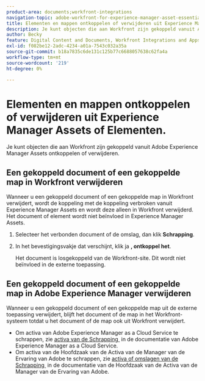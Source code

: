 ```yaml
---
product-area: documents;workfront-integrations
navigation-topic: adobe-workfront-for-experience-manager-asset-essentials
title: Elementen en mappen ontkoppelen of verwijderen uit Experience Manager Assets of Elementen.
description: Je kunt objecten die aan Workfront zijn gekoppeld vanuit Adobe Experience Manager Assets ontkoppelen of verwijderen.
author: Becky
feature: Digital Content and Documents, Workfront Integrations and Apps
exl-id: f082be12-2adc-4234-a01a-7543c032a35a
source-git-commit: b18a7835c6de131c125b77c6688057638c62fa4a
workflow-type: tm+mt
source-wordcount: '219'
ht-degree: 0%

---
```


# Elementen en mappen ontkoppelen of verwijderen uit Experience Manager Assets of Elementen.

Je kunt objecten die aan Workfront zijn gekoppeld vanuit Adobe Experience Manager Assets ontkoppelen of verwijderen.

## Een gekoppeld document of een gekoppelde map in Workfront verwijderen

Wanneer u een gekoppeld document of een gekoppelde map in Workfront verwijdert, wordt de koppeling met de koppeling verbroken vanuit Experience Manager Assets en wordt deze alleen in Workfront verwijderd. Het document of element wordt niet beïnvloed in Experience Manager Assets.

1. Selecteer het verbonden document of de omslag, dan klik **Schrapping**.
1. In het bevestigingsvakje dat verschijnt, klik ja **, ontkoppel het**.

   Het document is losgekoppeld van de Workfront-site. Dit wordt niet beïnvloed in de externe toepassing.

## Een gekoppeld document of een gekoppelde map in Adobe Experience Manager verwijderen

Wanneer u een gekoppeld document of een gekoppelde map uit de externe toepassing verwijdert, blijft het document of de map in het Workfront-systeem totdat u het document of de map ook uit Workfront verwijdert.

* Om activa van Adobe Experience Manager as a Cloud Service te schrappen, zie [&#x200B; activa van de Schrapping &#x200B;](https://experienceleague.adobe.com/nl/docs/experience-manager-cloud-service/content/assets/manage/manage-digital-assets#delete-assets) in de documentatie van Adobe Experience Manager as a Cloud Service.
* Om activa van de Hoofdzaak van de Activa van de Manager van de Ervaring van Adobe te schrappen, zie [&#x200B; activa of omslagen van de Schrapping &#x200B;](https://experienceleague.adobe.com/nl/docs/experience-manager-assets-essentials/help/add-delete#delete-assets) in de documentatie van de Hoofdzaak van de Activa van de Manager van de Ervaring van Adobe.














<!--
28
Late I have seen queries in multiple posts in support channels where they have questions …
How to delete linked assets/folder from Workfront side?
What happens if linked assets/folders are deleted on AEM side? etc
-->
